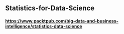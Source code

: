 ## Statistics-for-Data-Science

#### https://www.packtpub.com/big-data-and-business-intelligence/statistics-data-science
